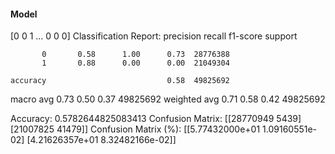 #### Model
[0 0 1 ... 0 0 0]
Classification Report:
              precision    recall  f1-score   support

           0       0.58      1.00      0.73  28776388
           1       0.88      0.00      0.00  21049304

    accuracy                           0.58  49825692
   macro avg       0.73      0.50      0.37  49825692
weighted avg       0.71      0.58      0.42  49825692

Accuracy: 0.5782644825083413
Confusion Matrix:
[[28770949     5439]
 [21007825    41479]]
Confusion Matrix (%):
[[5.77432000e+01 1.09160551e-02]
 [4.21626357e+01 8.32482166e-02]]
